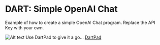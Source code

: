# DART: Simple OpenAI Chat
Example of how to create a simple OpenAI Chat program.  Replace the API Key with your own.

![Alt text](https://i.imgur.com/qxBgkpm.png)
Use DartPad to give it a go... [DartPad](https://dartpad.dev/?id=48c8238a0de7718afa610a88ec689ca2)
